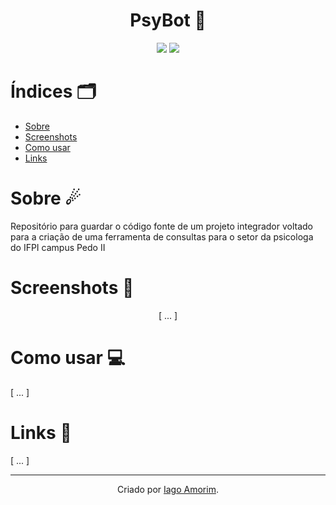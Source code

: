 <h1 align="center"> PsyBot 🤖</h1>
<div align="center">
  
<img src="https://img.shields.io/badge/Python-FFD43B?style=for-the-badge&logo=python&logoColor=blue "/>
<img src="https://img.shields.io/badge/Django-092E20?style=for-the-badge&logo=django&logoColor=green "/>
  
</div>


# Índices 🗂
* [Sobre](#sobre-)
* [Screenshots](#screenshots-)
* [Como usar](#como-usar-)
* [Links](#links-)

# Sobre ☄

Repositório para guardar o código fonte de um projeto integrador voltado para a criação de uma ferramenta de consultas para o setor da psicologa do IFPI campus Pedo II

# Screenshots 📸
<div display="inline" align="center">

[ ... ]

</div>

# Como usar 💻

[ ... ]

# Links 🔗

[ ... ]

<hr>
<div align="center">

Criado por [Iago Amorim](https://github.com/danonep2).

</div>
